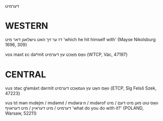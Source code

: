 דערמיט

WESTERN
========

דז ער זיך האט גישלאגן דאר מיט
'which he hit himself with'
{Mayse Nikolsburg 1696, 309}

vos maxt ɛc dəᴿmít וואָס מאַכט עץ דערמיט {WTCP, Vác, 47197}

CENTRAL
========

vus ɔtəc gʲəmáxt dərmìt וואָס האָט עץ געמאַכט דערמיט {ETCP, Sîg Felső Szek, 47223}

vus tɩt mən mɩdejm / mɩdəmɩt / mɩdəraˑn / mɩdərof  וואָס טוט מען מיט דעם / מיט דערמיט / מיט דעראײַן / מיט דעראויף 'what do you do with it?' {POLAND, Warsaw, 52211}